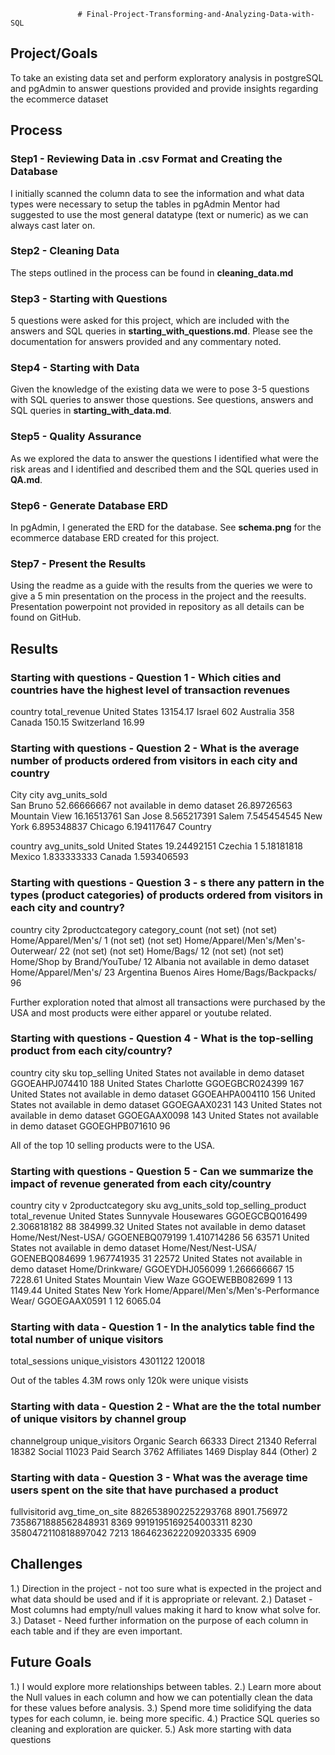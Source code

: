                    # Final-Project-Transforming-and-Analyzing-Data-with-SQL

## Project/Goals
To take an existing data set and perform exploratory analysis in postgreSQL and pgAdmin to answer questions provided and provide insights regarding the ecommerce dataset

## Process
### Step1 - Reviewing Data in .csv Format and Creating the Database
I initially scanned the column data to see the information and what data types were necessary to setup the tables in pgAdmin
Mentor had suggested to use the most general datatype (text or numeric) as we can always cast later on.

### Step2 - Cleaning Data
The steps outlined in the process can be found in **cleaning_data.md**

### Step3 - Starting with Questions
5 questions were asked for this project, which are included with the answers and SQL queries in **starting_with_questions.md**. Please see the documentation for answers provided and any commentary noted.

### Step4 - Starting with Data
Given the knowledge of the existing data we were to pose 3-5 questions with SQL queries to answer those questions. See questions, answers and SQL queries in **starting_with_data.md**.

### Step5 - Quality Assurance
As we explored the data to answer the questions I identified what were the risk areas and I identified and described them and the SQL queries used in **QA.md**.

### Step6 - Generate Database ERD
In pgAdmin, I generated the ERD for the database. See **schema.png** for the ecommerce database ERD created for this project.

### Step7 - Present the Results
Using the readme as a guide with the results from the queries we were to give a 5 min presentation on the process in the project and the reesults. Presentation powerpoint not provided in repository as all details can be found on GitHub.

## Results
### Starting with questions - Question 1 - Which cities and countries have the highest level of transaction revenues 


country	        total_revenue 
United States	13154.17
Israel	        602
Australia	    358
Canada	        150.15
Switzerland	    16.99

### Starting with questions - Question 2 - What is the average number of products ordered from visitors in each city and country
City
city	                        avg_units_sold              
San Bruno	                     52.66666667
not available in demo dataset	26.89726563
Mountain View	                16.16513761
San Jose	                    8.565217391
Salem	                        7.545454545
New York	                    6.895348837
Chicago	                        6.194117647
Country

country	        avg_units_sold
United States	19.24492151
Czechia	1       5.18181818
Mexico	        1.833333333
Canada	        1.593406593


### Starting with questions - Question 3 - s there any pattern in the types (product categories) of products ordered from visitors in each city and country?

country	    city	                2productcategory	                category_count
(not set)	(not set)	            Home/Apparel/Men's/	                1
(not set)	(not set)	            Home/Apparel/Men's/Men's-Outerwear/	22
(not set)	(not set)	             Home/Bags/	                        12
(not set)	(not set)	            Home/Shop by Brand/YouTube/	        12
Albania	    not available in demo dataset	Home/Apparel/Men's/	        23
Argentina	Buenos Aires	            Home/Bags/Backpacks/	        96

Further exploration noted that almost all transactions were purchased by the USA and most products were either apparel or youtube related.

### Starting with questions - Question 4 - What is the top-selling product from each city/country? 
country	        city	                        sku	            top_selling
United States	not available in demo dataset	GGOEAHPJ074410	188
United States	Charlotte	                    GGOEGBCR024399	167
United States	not available in demo dataset	GGOEAHPA004110	156
United States	not available in demo dataset	GGOEGAAX0231	143
United States	not available in demo dataset	GGOEGAAX0098	143
United States	not available in demo dataset	GGOEGHPB071610	96

All of the top 10 selling products were to the USA.

### Starting with questions - Question 5 - Can we summarize the impact of revenue generated from each city/country

country	        city	v                        2productcategory	    sku	            avg_units_sold	top_selling_product	total_revenue
United States	Sunnyvale	                    Housewares	            GGOEGCBQ016499	2.306818182	    88	    384999.32
United States	not available in demo dataset	Home/Nest/Nest-USA/	    GGOENEBQ079199	1.410714286	    56	    63571
United States	not available in demo dataset	Home/Nest/Nest-USA/	    GOENEBQ084699	1.967741935	    31	    22572
United States	not available in demo dataset	Home/Drinkware/	GGOEYDHJ056099	        1.266666667	    15	    7228.61
United States	Mountain View	Waze	                            GGOEWEBB082699	    1	            13	    1149.44
United States	New York	Home/Apparel/Men's/Men's-Performance Wear/	GGOEGAAX0591	1	            12	    6065.04

### Starting with data - Question 1 - In the analytics table find the total number of unique visitors
total_sessions	unique_visistors
4301122	        120018

Out of the tables 4.3M rows only 120k were unique visists

### Starting with data - Question 2 - What are the the total number of unique visitors by channel group

channelgroup	unique_visitors
Organic Search	66333
Direct	        21340
Referral	    18382
Social	        11023
Paid Search	    3762
Affiliates	    1469
Display	        844
(Other)	        2

### Starting with data - Question 3 - What was the average time users spent on the site that have purchased a product
fullvisitorid	        avg_time_on_site
8826538902252293768	    8901.756972
7358671888562848931 	8369
9919195169254003311	    8230
3580472110818897042	    7213
1864623622209203335	    6909


## Challenges 
1.) Direction in the project - not too sure what is expected in the project and what data should be used and if it is appropriate or relevant.
2.) Dataset - Most columns had empty/null values making it hard to know what solve for.
3.) Dataset - Need further information on the purpose of each column in each table and if they are even important.


## Future Goals
1.) I would explore more relationships between tables.
2.) Learn more about the Null values in each column and how we can potentially clean the data for these values before analysis.
3.) Spend more time solidifying the data types for each column, ie. being more specific.
4.) Practice SQL queries so cleaning and exploration are quicker.
5.) Ask more starting with data questions

